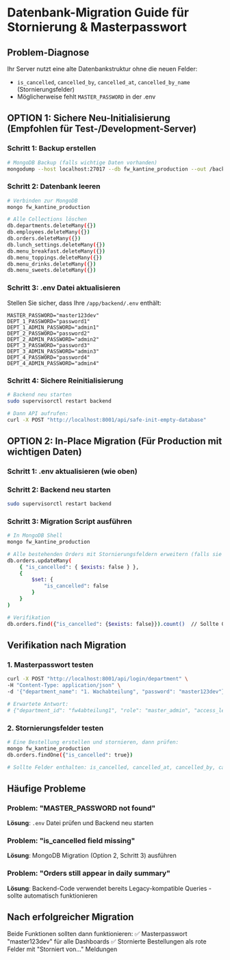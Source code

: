 # Datenbank-Migration Guide für Stornierung & Masterpasswort

## Problem-Diagnose
Ihr Server nutzt eine alte Datenbankstruktur ohne die neuen Felder:
- `is_cancelled`, `cancelled_by`, `cancelled_at`, `cancelled_by_name` (Stornierungsfelder)
- Möglicherweise fehlt `MASTER_PASSWORD` in der .env

## OPTION 1: Sichere Neu-Initialisierung (Empfohlen für Test-/Development-Server)

### Schritt 1: Backup erstellen
```bash
# MongoDB Backup (falls wichtige Daten vorhanden)
mongodump --host localhost:27017 --db fw_kantine_production --out /backup/$(date +%Y%m%d)
```

### Schritt 2: Datenbank leeren
```bash
# Verbinden zur MongoDB
mongo fw_kantine_production

# Alle Collections löschen
db.departments.deleteMany({})
db.employees.deleteMany({})
db.orders.deleteMany({})
db.lunch_settings.deleteMany({})
db.menu_breakfast.deleteMany({})
db.menu_toppings.deleteMany({})
db.menu_drinks.deleteMany({})
db.menu_sweets.deleteMany({})
```

### Schritt 3: .env Datei aktualisieren
Stellen Sie sicher, dass Ihre `/app/backend/.env` enthält:
```env
MASTER_PASSWORD="master123dev"
DEPT_1_PASSWORD="password1"
DEPT_1_ADMIN_PASSWORD="admin1"
DEPT_2_PASSWORD="password2"
DEPT_2_ADMIN_PASSWORD="admin2"
DEPT_3_PASSWORD="password3"
DEPT_3_ADMIN_PASSWORD="admin3"
DEPT_4_PASSWORD="password4"
DEPT_4_ADMIN_PASSWORD="admin4"
```

### Schritt 4: Sichere Reinitialisierung
```bash
# Backend neu starten
sudo supervisorctl restart backend

# Dann API aufrufen:
curl -X POST "http://localhost:8001/api/safe-init-empty-database"
```

## OPTION 2: In-Place Migration (Für Production mit wichtigen Daten)

### Schritt 1: .env aktualisieren (wie oben)

### Schritt 2: Backend neu starten
```bash
sudo supervisorctl restart backend
```

### Schritt 3: Migration Script ausführen
```bash
# In MongoDB Shell
mongo fw_kantine_production

# Alle bestehenden Orders mit Stornierungsfeldern erweitern (falls sie fehlen)
db.orders.updateMany(
    { "is_cancelled": { $exists: false } },
    { 
        $set: { 
            "is_cancelled": false
        } 
    }
)

# Verifikation
db.orders.find({"is_cancelled": {$exists: false}}).count()  // Sollte 0 sein
```

## Verifikation nach Migration

### 1. Masterpasswort testen
```bash
curl -X POST "http://localhost:8001/api/login/department" \
-H "Content-Type: application/json" \
-d '{"department_name": "1. Wachabteilung", "password": "master123dev"}'

# Erwartete Antwort:
# {"department_id": "fw4abteilung1", "role": "master_admin", "access_level": "master"}
```

### 2. Stornierungsfelder testen
```bash
# Eine Bestellung erstellen und stornieren, dann prüfen:
mongo fw_kantine_production
db.orders.findOne({"is_cancelled": true})

# Sollte Felder enthalten: is_cancelled, cancelled_at, cancelled_by, cancelled_by_name
```

## Häufige Probleme

### Problem: "MASTER_PASSWORD not found"
**Lösung**: `.env` Datei prüfen und Backend neu starten

### Problem: "is_cancelled field missing" 
**Lösung**: MongoDB Migration (Option 2, Schritt 3) ausführen

### Problem: "Orders still appear in daily summary"
**Lösung**: Backend-Code verwendet bereits Legacy-kompatible Queries - sollte automatisch funktionieren

## Nach erfolgreicher Migration

Beide Funktionen sollten dann funktionieren:
✅ Masterpasswort "master123dev" für alle Dashboards
✅ Stornierte Bestellungen als rote Felder mit "Storniert von..." Meldungen